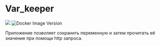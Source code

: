 # Var_keeper

![](https://github.com/remr2005/var_keeper/actions/workflows/staging.yml/badge.svg) ![Docker Image Version](https://img.shields.io/docker/v/remr20052/var_keeper?sort=date&label=build%20for%20commit)


Приложение позволяет сохранить переменную и затем прочитать её значение при помощи http запроса.

